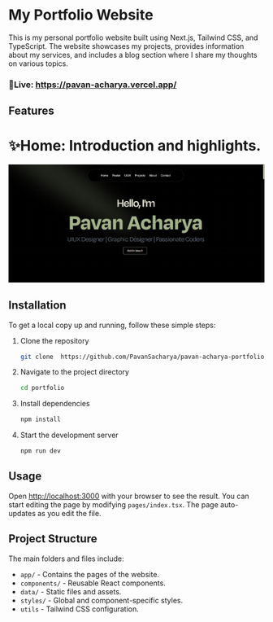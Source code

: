 # My Portfolio Website

This is my personal portfolio website built using Next.js, Tailwind CSS, and TypeScript. The website showcases my projects, provides information about my services, and includes a blog section where I share my thoughts on various topics.

### 🔗Live: https://pavan-acharya.vercel.app/

## Features

# ✨Home: Introduction and highlights.
![Screenshot 2024-06-28 101443](https://github.com/PavanSacharya/pavan-acharya-portfolio/blob/master/public/assets/portfolio/frontpage.png)

## Installation

To get a local copy up and running, follow these simple steps:

1. Clone the repository
    ```sh
    git clone  https://github.com/PavanSacharya/pavan-acharya-portfolio.git
    ```
2. Navigate to the project directory
    ```sh
    cd portfolio
    ```
3. Install dependencies
    ```sh
    npm install
    ```
4. Start the development server
    ```sh
    npm run dev
    ```

## Usage

Open [http://localhost:3000](http://localhost:3000) with your browser to see the result. You can start editing the page by modifying `pages/index.tsx`. The page auto-updates as you edit the file.

## Project Structure

The main folders and files include:

- `app/` - Contains the pages of the website.
- `components/` - Reusable React components.
- `data/` - Static files and assets.
- `styles/` - Global and component-specific styles.
- `utils` - Tailwind CSS configuration.




